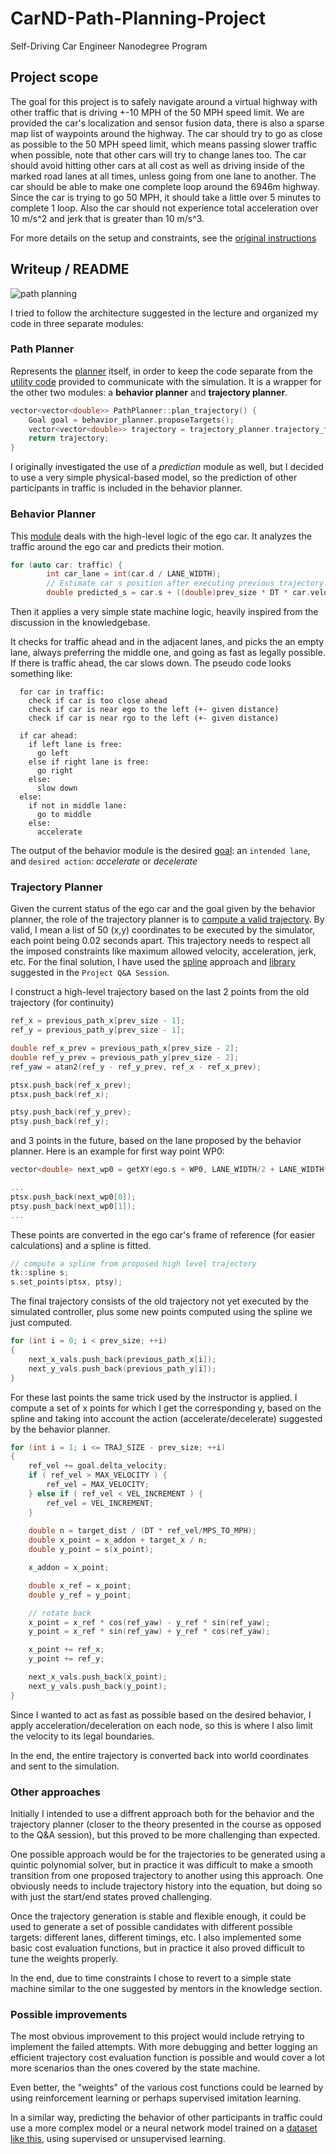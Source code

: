 # **CarND-Path-Planning-Project**
Self-Driving Car Engineer Nanodegree Program
   
## Project scope
The goal for this project is to safely navigate around a virtual highway with other traffic that is driving +-10 MPH of the 50 MPH speed limit. We are provided the car's localization and sensor fusion data, there is also a sparse map list of waypoints around the highway. The car should try to go as close as possible to the 50 MPH speed limit, which means passing slower traffic when possible, note that other cars will try to change lanes too. The car should avoid hitting other cars at all cost as well as driving inside of the marked road lanes at all times, unless going from one lane to another. The car should be able to make one complete loop around the 6946m highway. Since the car is trying to go 50 MPH, it should take a little over 5 minutes to complete 1 loop. Also the car should not experience total acceleration over 10 m/s^2 and jerk that is greater than 10 m/s^3.

For more details on the setup and constraints, see the [original instructions](instructions.md)


## Writeup / README
![path planning](img/simulator.png)

I tried to follow the architecture suggested in the lecture and organized my code in three separate modules:

### Path Planner
Represents the [planner](src/path_planner.cpp) itself, in order to keep the code separate from the [utility code](src/main.cpp) provided to communicate with the simulation. 
It is a wrapper for the other two modules: a **behavior planner** and **trajectory planner**.
```C++
vector<vector<double>> PathPlanner::plan_trajectory() {
    Goal goal = behavior_planner.proposeTargets();
    vector<vector<double>> trajectory = trajectory_planner.trajectory_for_target(goal);
    return trajectory;
}
```

I originally investigated the use of a *prediction* module as well, but I decided to use a very simple physical-based model, so the prediction of other participants in traffic is included in the behavior planner.

### Behavior Planner
This [module](src/behavior_planner.cpp) deals with the high-level logic of the ego car. It analyzes the traffic around the ego car and predicts their motion.
```C++
for (auto car: traffic) {
        int car_lane = int(car.d / LANE_WIDTH);
        // Estimate car s position after executing previous trajectory.
        double predicted_s = car.s + ((double)prev_size * DT * car.velocity);
```
Then it applies a very simple state machine logic, heavily inspired from the discussion in the knowledgebase. 

It checks for traffic ahead and in the adjacent lanes, and picks the an empty lane, always preferring the middle one, and going as fast as legally possible.
If there is traffic ahead, the car slows down. The pseudo code looks something like:
```
  for car in traffic:
    check if car is too close ahead
    check if car is near ego to the left (+- given distance)
    check if car is near rgo to the left (+- given distance)
  
  if car ahead:
    if left lane is free:
      go left
    else if right lane is free:
      go right
    else:
      slow down
  else:
    if not in middle lane:
      go to middle
    else:
      accelerate
```
The output of the behavior module is the desired [goal](src/vehicle.h#L15): an `intended lane`, and `desired action`: *accelerate* or *decelerate*

### Trajectory Planner
Given the current status of the ego car and the goal given by the behavior planner, the role of the trajectory planner is to [compute a valid trajectory](src/trajectory_planner.cpp#L19).
By valid, I mean a list of 50 (x,y) coordinates to be executed by the simulator, each point being 0.02 seconds apart. This trajectory needs to respect all the imposed constraints like maximum allowed velocity, acceleration, jerk, etc. 
For the final solution, I have used the [spline](src/spline.h) approach and [library](https://github.com/ttk592/spline) suggested in the `Project Q&A Session`.

I construct a high-level trajectory based on the last 2 points from the old trajectory (for continuity) 
```C++
ref_x = previous_path_x[prev_size - 1];
ref_y = previous_path_y[prev_size - 1];

double ref_x_prev = previous_path_x[prev_size - 2];
double ref_y_prev = previous_path_y[prev_size - 2];
ref_yaw = atan2(ref_y - ref_y_prev, ref_x - ref_x_prev);

ptsx.push_back(ref_x_prev);
ptsx.push_back(ref_x);

ptsy.push_back(ref_y_prev);
ptsy.push_back(ref_y);
```
and 3 points in the future, based on the lane proposed by the behavior planner. Here is an example for first way point WP0:

```C++
vector<double> next_wp0 = getXY(ego.s + WP0, LANE_WIDTH/2 + LANE_WIDTH*goal.lane, map_waypoints_s, map_waypoints_x, map_waypoints_y);

...
ptsx.push_back(next_wp0[0]);
ptsy.push_back(next_wp0[1]);
...
```
These points are converted in the ego car's frame of reference (for easier calculations) and a spline is fitted.
```C++
// compute a spline from proposed high level trajectory
tk::spline s;
s.set_points(ptsx, ptsy);
```
The final trajectory consists of the old trajectory not yet executed by the simulated controller, plus some new points computed using the spline we just computed. 
```C++
for (int i = 0; i < prev_size; ++i)
{
    next_x_vals.push_back(previous_path_x[i]);
    next_y_vals.push_back(previous_path_y[i]);
}
```
For these last points the same trick used by the instructor is applied. I compute a set of x points for which I get the corresponding y, based on the spline and taking into account the action (accelerate/decelerate) suggested by the behavior planner.
```C++
for (int i = 1; i <= TRAJ_SIZE - prev_size; ++i)
{   
    ref_vel += goal.delta_velocity;
    if ( ref_vel > MAX_VELOCITY ) {
        ref_vel = MAX_VELOCITY;
    } else if ( ref_vel < VEL_INCREMENT ) {
        ref_vel = VEL_INCREMENT;
    }
    
    double n = target_dist / (DT * ref_vel/MPS_TO_MPH);
    double x_point = x_addon + target_x / n;
    double y_point = s(x_point);

    x_addon = x_point;

    double x_ref = x_point;
    double y_ref = y_point;

    // rotate back
    x_point = x_ref * cos(ref_yaw) - y_ref * sin(ref_yaw);
    y_point = x_ref * sin(ref_yaw) + y_ref * cos(ref_yaw);

    x_point += ref_x;
    y_point += ref_y;

    next_x_vals.push_back(x_point);
    next_y_vals.push_back(y_point);
}
```
Since I wanted to act as fast as possible based on the desired behavior, I apply acceleration/deceleration on each node, so this is where I also limit the velocity to its legal boundaries.

In the end, the entire trajectory is converted back into world coordinates and sent to the simulation.

### Other approaches
Initially I intended to use a diffrent approach both for the behavior and the trajectory planner (closer to the theory presented in the course as opposed to the Q&A session), but this proved to be more challenging than expected. 

One possible approach would be for the trajectories to be generated using a quintic polynomial solver, but in practice it was difficult to make a smooth transition from one proposed trajectory to another using this approach. One obviously needs to include trajectory history into the equation, but doing so with just the start/end states proved challenging.

Once the trajectory generation is stable and flexible enough, it could be used to generate a set of possible candidates with different possible targets: different lanes, different timings, etc. I also implemented some basic cost evaluation functions, but in practice it also proved difficult to tune the weights properly.

In the end, due to time constraints I chose to revert to a simple state machine similar to the one suggested by mentors in the knowledge section.

### Possible improvements
The most obvious improvement to this project would include retrying to implement the failed attempts. With more debugging and better logging an efficient trajectory cost evaluation function is possible and would cover a lot more scenarios than the ones covered by the state machine.

Even better, the "weights" of the various cost functions could be learned by using reinforcement learning or perhaps supervised imitation learning.

In a similar way, predicting the behavior of other participants in traffic could use a more complex model or a neural network model trained on a [dataset like this](https://level-5.global/data/prediction/), using supervised or unsupervised learning.
